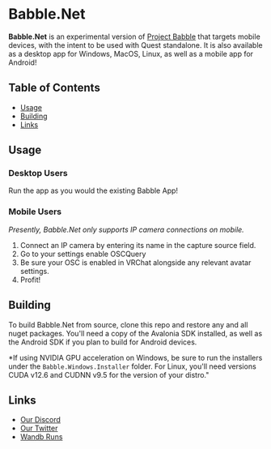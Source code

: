 # Babble.Net

**Babble.Net** is an experimental version of [Project Babble](https://github.com/Project-Babble/ProjectBabble) that targets mobile devices, with the intent to be used with Quest standalone. It is also available as a desktop app for Windows, MacOS, Linux, as well as a mobile app for Android!

## Table of Contents
- [Usage](#usage)
- [Building](#building)
- [Links](#links)

## Usage 
### Desktop Users
Run the app as you would the existing Babble App!

### Mobile Users
*Presently, Babble.Net only supports IP camera connections on mobile.*

1) Connect an IP camera by entering its name in the capture source field.
1) Go to your settings enable OSCQuery
1) Be sure your OSC is enabled in VRChat alongside any relevant avatar settings.
1) Profit!

## Building
To build Babble.Net from source, clone this repo and restore any and all nuget packages. You'll need a copy of the Avalonia SDK installed, as well as the Android SDK if you plan to build for Android devices.

*If using NVIDIA GPU acceleration on Windows, be sure to run the installers under the `Babble.Windows.Installer` folder. For Linux, you'll need versions CUDA v12.6 and CUDNN v9.5 for the version of your distro."

## Links
- [Our Discord](https://discord.gg/XAMZmjBktk)
- [Our Twitter](https://x.com/projectBabbleVR)
- [Wandb Runs](https://wandb.ai/summerai/ProjectBabble)
